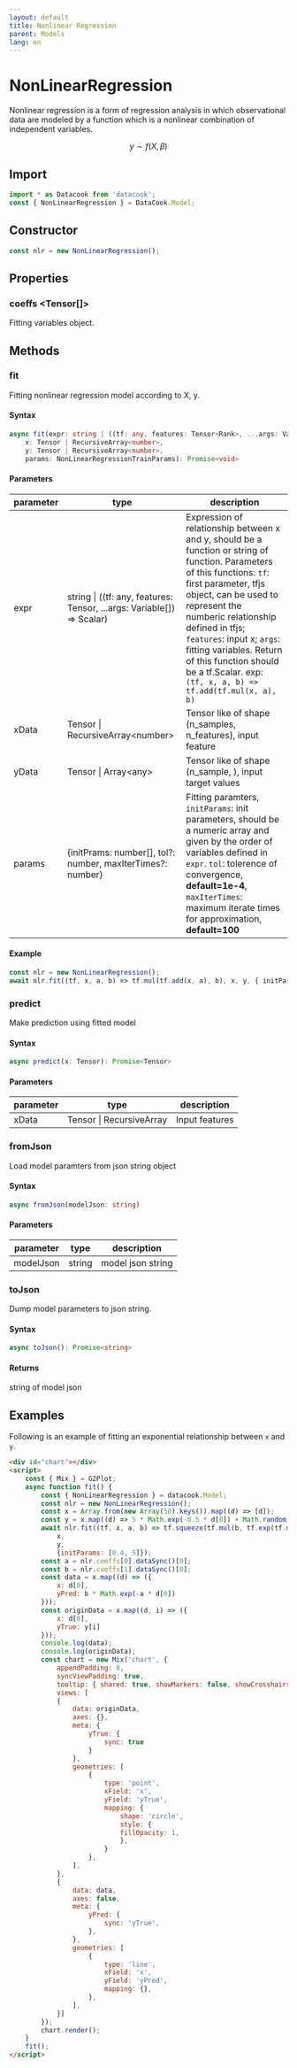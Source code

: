 ```yaml
---
layout: default
title: Nonlinear Regression
parent: Models
lang: en
---
```


# NonLinearRegression

Nonlinear regression is a form of regression analysis in which observational data are modeled by a function
which is a nonlinear combination of independent variables.

$$ y \sim f(X, \beta) $$

## Import 

```typescript
import * as Datacook from 'datacook';
const { NonLinearRegression } = DataCook.Model;
```


## Constructor

```typescript
const nlr = new NonLinearRegression();
```

## Properties

### coeffs <Tensor[]>

Fitting variables object.

## Methods

### fit

Fitting nonlinear regression model according to X, y.

#### Syntax
```typescript
async fit(expr: string | ((tf: any, features: Tensor<Rank>, ...args: Variable[]) => Scalar),
    x: Tensor | RecursiveArray<number>,
    y: Tensor | RecursiveArray<number>,
    params: NonLinearRegressionTrainParams): Promise<void>
```

#### Parameters

| parameter | type | description |
| --------- | ---- | ----------- |
| expr | string \| ((tf: any, features: Tensor<Rank>, ...args: Variable[]) => Scalar) | Expression of relationship between x and y, should be a function or string of function. Parameters of this functions: `tf`: first parameter, tfjs object, can be used to represent the numberic relationship defined in tfjs; `features`: input x; `args`: fitting variables. Return of this function should be a tf.Scalar. exp: `(tf, x, a, b) => tf.add(tf.mul(x, a), b)` |
| xData | Tensor \| RecursiveArray\<number\> | Tensor like of shape (n_samples, n_features), input feature |
| yData | Tensor \| Array\<any\> | Tensor like of shape (n_sample, ), input target values |
| params | {initPrams: number[], tol?: number, maxIterTimes?: number} | Fitting paramters, `initParams`: init parameters, should be a numeric array and given by the order of variables defined in `expr`. `tol`: tolerence of convergence, **default=1e-4**, `maxIterTimes`: maximum iterate times for approximation, **default=100**|

#### Example

```typescript
const nlr = new NonLinearRegression();
await nlr.fit((tf, x, a, b) => tf.mul(tf.add(x, a), b), x, y, { initParams: [1, 2] })
```

### predict

Make prediction using fitted model

#### Syntax

```typescript
async predict(x: Tensor): Promise<Tensor>
```

#### Parameters


| parameter | type | description |
| --------- | ---- | ----------- |
| xData | Tensor \| RecursiveArray<number> | Input features |

### fromJson

Load model paramters from json string object


#### Syntax

```typescript
async fromJson(modelJson: string)
```

#### Parameters

| parameter | type | description |
| --------- | ---- | ----------- |
| modelJson | string | model json string |


### toJson

Dump model parameters to json string.

#### Syntax

```typescript
async toJson(): Promise<string>
```

#### Returns

string of model json

## Examples

Following is an example of fitting an exponential relationship between `x` and `y`.

```html
<div id="chart"></div>
<script>
    const { Mix } = G2Plot;
    async function fit() {
        const { NonLinearRegression } = datacook.Model;
        const nlr = new NonLinearRegression();
        const x = Array.from(new Array(50).keys()).map((d) => [d]);
        const y = x.map((d) => 5 * Math.exp(-0.5 * d[0]) + Math.random() - 0.5);
        await nlr.fit((tf, x, a, b) => tf.squeeze(tf.mul(b, tf.exp(tf.mul(tf.neg(a), x)))),
            x,
            y,
            {initParams: [0.4, 5]});
        const a = nlr.coeffs[0].dataSync()[0];
        const b = nlr.coeffs[1].dataSync()[0];
        const data = x.map((d) => ({
            x: d[0],
            yPred: b * Math.exp(-a * d[0])
        }));
        const originData = x.map((d, i) => ({
            x: d[0],
            yTrue: y[i]
        }));
        console.log(data);
        console.log(originData);
        const chart = new Mix('chart', {
            appendPadding: 8,
            syncViewPadding: true,
            tooltip: { shared: true, showMarkers: false, showCrosshairs: true, offsetY: -50 },
            views: [
            {
                data: originData,
                axes: {},
                meta: {
                    yTrue: {
                        sync: true
                    }
                },
                geometries: [
                    {
                        type: 'point',
                        xField: 'x',
                        yField: 'yTrue',
                        mapping: {
                            shape: 'circle',
                            style: {
                            fillOpacity: 1,
                            },
                        }
                    },
                ],
            },
            {
                data: data,
                axes: false,
                meta: {
                    yPred: {
                        sync: 'yTrue',
                    },
                },
                geometries: [
                    {
                        type: 'line',
                        xField: 'x',
                        yField: 'yPred',
                        mapping: {},
                    },
                ],
            }]
        });
        chart.render();
    }
    fit();
</script>
```

<div id="chart"></div>
<script>
    const { Mix } = G2Plot;
    async function fit() {
        const { NonLinearRegression } = datacook.Model;
        const nlr = new NonLinearRegression();
        const x = Array.from(new Array(50).keys()).map((d) => [d]);
        const y = x.map((d) => 5 * Math.exp(-0.5 * d[0]) + Math.random() - 0.5);
        await nlr.fit((tf, x, a, b) => tf.squeeze(tf.mul(b, tf.exp(tf.mul(tf.neg(a), x)))),
            x,
            y,
            {initParams: [0.4, 5]});
        const a = nlr.coeffs[0].dataSync()[0];
        const b = nlr.coeffs[1].dataSync()[0];
        const data = x.map((d) => ({
            x: d[0],
            yPred: b * Math.exp(-a * d[0])
        }));
        const originData = x.map((d, i) => ({
            x: d[0],
            yTrue: y[i]
        }));
        const chart = new Mix('chart', {
            appendPadding: 8,
            syncViewPadding: true,
            tooltip: { shared: true, showMarkers: false, showCrosshairs: true, offsetY: -50 },
            views: [
            {
                data: originData,
                axes: {},
                meta: {
                    yTrue: {
                        sync: true
                    }
                },
                geometries: [
                    {
                        type: 'point',
                        xField: 'x',
                        yField: 'yTrue',
                        mapping: {
                            shape: 'circle',
                            style: {
                            fillOpacity: 1,
                            },
                        }
                    },
                ],
            },
            {
                data: data,
                axes: false,
                meta: {
                    yPred: {
                        sync: 'yTrue',
                    },
                },
                geometries: [
                    {
                        type: 'line',
                        xField: 'x',
                        yField: 'yPred',
                        mapping: {},
                    },
                ],
            }]
        });
        chart.render();
    }
    fit();
</script>